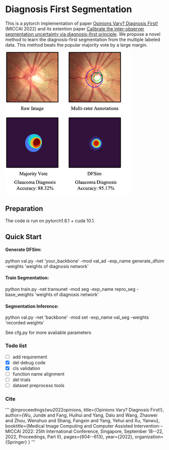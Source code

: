 # Diagnosis First Segmentation

This is a pytorch implementation of paper [Opinions Vary? Diagnosis First!](https://arxiv.org/abs/2202.06505) (MICCAI 2022) and its extention paper [Calibrate the inter-observer segmentation uncertainty via diagnosis-first principle](https://arxiv.org/abs/2208.03016). We propose a novel method to learn the diagnosis-first segmentation from the multiple labeled data. This method beats the popular majority vote by a large margin. 

<img src="https://github.com/WuJunde/DiagnosisFirst/blob/master/diagsimacc.png" alt="text" width="400"/>

## Preparation

The code is run on pytorch1.8.1 + cuda 10.1.

## Quick Start
#### Generate DFSim:

python val.py -net 'your_backbone' -mod val_ad -exp_name generate_dfsim -weights 'weights of diagnosis network'

#### Train Segmentation:

python train.py -net transunet -mod seg -exp_name repro_seg -base_weights 'weights of diagnosis network'

#### Segmentation Inference:

python val.py -net 'backbone' -mod set -exp_name val_seg -weights 'recorded weights'

See cfg.py for more avaliable parameters



### Todo list

- [ ] add requirement
- [x] del debug code
- [x] cls validation
- [ ] function name alignment
- [ ] del trials
- [ ] dataset preprocess tools

### Cite

'''
@inproceedings{wu2022opinions,
  title={Opinions Vary? Diagnosis First!},
  author={Wu, Junde and Fang, Huihui and Yang, Dalu and Wang, Zhaowei and Zhou, Wenshuo and Shang, Fangxin and Yang, Yehui and Xu, Yanwu},
  booktitle={Medical Image Computing and Computer Assisted Intervention--MICCAI 2022: 25th International Conference, Singapore, September 18--22, 2022, Proceedings, Part II},
  pages={604--613},
  year={2022},
  organization={Springer}
}
'''

